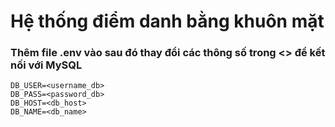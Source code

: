# Hệ thống điểm danh bằng khuôn mặt

### Thêm file .env vào sau đó thay đổi các thông số trong <> để kết nối với MySQL
```dotenv
DB_USER=<username_db>
DB_PASS=<password_db>
DB_HOST=<db_host>
DB_NAME=<db_name>
```